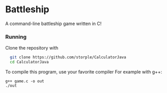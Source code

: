 # Battleship
A command-line battleship game written in C!

### Running

Clone the repository with
```bash
  git clone https://github.com/storple/CalculatorJava
  cd CalculatorJava
```

To compile this program, use your favorite compiler
For example with g++:

    g++ game.c -o out
    ./out
